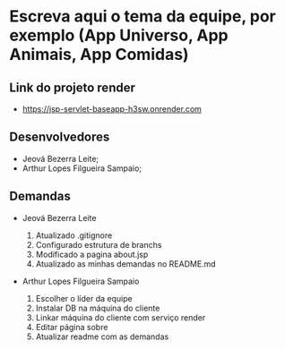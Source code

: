 # Escreva aqui o tema da equipe, por exemplo (App Universo, App Animais, App Comidas)

## Link do projeto render
- https://jsp-servlet-baseapp-h3sw.onrender.com

## Desenvolvedores

- Jeová Bezerra Leite;
- Arthur Lopes Filgueira Sampaio;

## Demandas

- Jeová Bezerra Leite
  1. Atualizado .gitignore
  2. Configurado estrutura de branchs
  3. Modificado a pagina about.jsp
  4. Atualizado as minhas demandas no README.md

- Arthur Lopes Filgueira Sampaio
  1. Escolher o líder da equipe
  2. Instalar DB na máquina do cliente
  3. Linkar máquina do cliente com serviço render
  4. Editar página sobre
  5. Atualizar readme com as demandas
